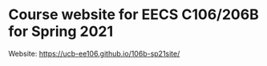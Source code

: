 # Course website for EECS C106/206B for Spring 2021

Website: https://ucb-ee106.github.io/106b-sp21site/
